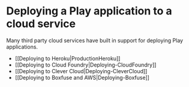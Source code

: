 <!--- Copyright (C) 2009-2015 Typesafe Inc. <http://www.typesafe.com> -->
# Deploying a Play application to a cloud service

Many third party cloud services have built in support for deploying Play applications.

- [[Deploying to Heroku|ProductionHeroku]]
- [[Deploying to Cloud Foundry|Deploying-CloudFoundry]]
- [[Deploying to Clever Cloud|Deploying-CleverCloud]]
- [[Deploying to Boxfuse and AWS|Deploying-Boxfuse]]
